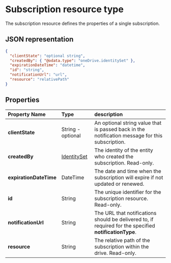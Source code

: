 # Subscription resource type

The subscription resource defines the properties of a single subscription.

## JSON representation

<!-- {
"blockType": "resource",
"@odata.type": "oneDrive.subscription",
"optionalProperties": [ "clientState", "expirationDateTime", "resource", "createdBy" ]
} -->
```json
{
  "clientState": "optional string",
  "createdBy": { "@odata.type": "oneDrive.identitySet" },
  "expirationDateTime": "datetime",
  "id": "string",
  "notificationUrl": "url",
  "resource": "relativePath"
}
```

## Properties

| Property Name          | Type                          | description                                                                                            |
|:-----------------------|:------------------------------|:-------------------------------------------------------------------------------------------------------|
| **clientState**        | String - optional             | An optional string value that is passed back in the notification message for this subscription.        |
| **createdBy**          | [IdentitySet](identitySet.md) | The identity of the entity who created the subscription. Read-only.                                    |
| **expirationDateTime** | DateTime                      | The date and time when the subscription will expire if not updated or renewed.                         |
| **id**                 | String                        | The unique identifier for the subscription resource. Read-only.                                        |
| **notificationUrl**    | String                        | The URL that notifications should be delivered to, if required for the specified **notificationType**. |
| **resource**           | String                        | The relative path of the subscription within the drive. Read-only.                                     |


<!-- {
  "type": "#page.annotation",
  "description": "",
  "keywords": "",
  "section": "documentation",
  "tocPath": "Resources/Subscription"
} -->
